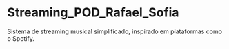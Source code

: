 # Streaming_POD_Rafael_Sofia
Sistema de streaming musical simplificado, inspirado em plataformas como o Spotify.
